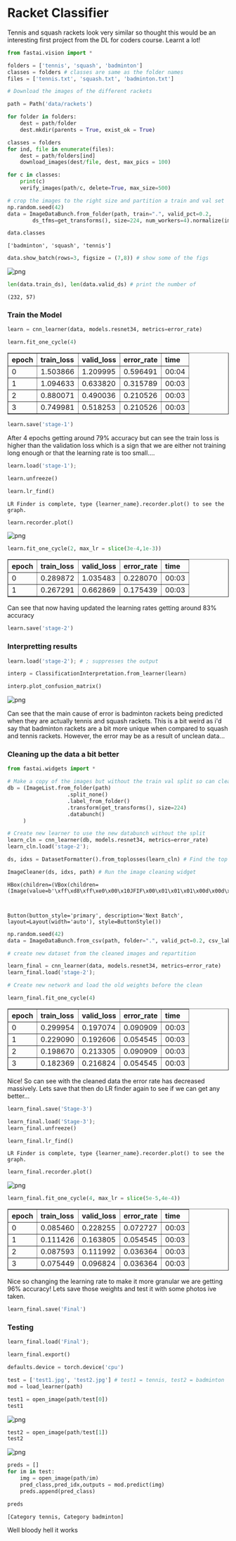 
# Racket Classifier

Tennis and squash rackets look very similar so thought this would be an interesting first project from the DL for coders course. Learnt a lot! 


```python
from fastai.vision import *
```


```python
folders = ['tennis', 'squash', 'badminton']
classes = folders # classes are same as the folder names
files = ['tennis.txt', 'squash.txt', 'badminton.txt']
```


```python
# Download the images of the different rackets

path = Path('data/rackets')

for folder in folders:
    dest = path/folder
    dest.mkdir(parents = True, exist_ok = True)
```


```python
classes = folders 
for ind, file in enumerate(files):
    dest = path/folders[ind]
    download_images(dest/file, dest, max_pics = 100)
```


```python
for c in classes:
    print(c)
    verify_images(path/c, delete=True, max_size=500)
```


```python
# crop the images to the right size and partition a train and val set
np.random.seed(42)
data = ImageDataBunch.from_folder(path, train=".", valid_pct=0.2,
        ds_tfms=get_transforms(), size=224, num_workers=4).normalize(imagenet_stats)
```


```python
data.classes
```




    ['badminton', 'squash', 'tennis']




```python
data.show_batch(rows=3, figsize = (7,8)) # show some of the figs
```


![png](output_9_0.png)



```python
len(data.train_ds), len(data.valid_ds) # print the number of 
```




    (232, 57)



### Train the Model


```python
learn = cnn_learner(data, models.resnet34, metrics=error_rate)
```


```python
learn.fit_one_cycle(4)
```


<table border="1" class="dataframe">
  <thead>
    <tr style="text-align: left;">
      <th>epoch</th>
      <th>train_loss</th>
      <th>valid_loss</th>
      <th>error_rate</th>
      <th>time</th>
    </tr>
  </thead>
  <tbody>
    <tr>
      <td>0</td>
      <td>1.503866</td>
      <td>1.209995</td>
      <td>0.596491</td>
      <td>00:04</td>
    </tr>
    <tr>
      <td>1</td>
      <td>1.094633</td>
      <td>0.633820</td>
      <td>0.315789</td>
      <td>00:03</td>
    </tr>
    <tr>
      <td>2</td>
      <td>0.880071</td>
      <td>0.490036</td>
      <td>0.210526</td>
      <td>00:03</td>
    </tr>
    <tr>
      <td>3</td>
      <td>0.749981</td>
      <td>0.518253</td>
      <td>0.210526</td>
      <td>00:03</td>
    </tr>
  </tbody>
</table>



```python
learn.save('stage-1')
```

After 4 epochs getting around 79% accuracy but can see the train loss is higher than the validation loss which is a sign that we are either not training long enough or that the learning rate is too small....


```python
learn.load('stage-1');
```


```python
learn.unfreeze()
```


```python
learn.lr_find()
```





    LR Finder is complete, type {learner_name}.recorder.plot() to see the graph.



```python
learn.recorder.plot()
```


![png](output_19_0.png)



```python
learn.fit_one_cycle(2, max_lr = slice(3e-4,1e-3))
```


<table border="1" class="dataframe">
  <thead>
    <tr style="text-align: left;">
      <th>epoch</th>
      <th>train_loss</th>
      <th>valid_loss</th>
      <th>error_rate</th>
      <th>time</th>
    </tr>
  </thead>
  <tbody>
    <tr>
      <td>0</td>
      <td>0.289872</td>
      <td>1.035483</td>
      <td>0.228070</td>
      <td>00:03</td>
    </tr>
    <tr>
      <td>1</td>
      <td>0.267291</td>
      <td>0.662869</td>
      <td>0.175439</td>
      <td>00:03</td>
    </tr>
  </tbody>
</table>


Can see that now having updated the learning rates getting around 83% accuracy


```python
learn.save('stage-2')
```

### Interpretting results


```python
learn.load('stage-2'); # ; suppresses the output
```


```python
interp = ClassificationInterpretation.from_learner(learn)
```


```python
interp.plot_confusion_matrix()
```


![png](output_26_0.png)


Can see that the main cause of error is badminton rackets being predicted when they are actually tennis and squash rackets. This is a bit weird as i'd say that badminton rackets are a bit more unique when compared to squash and tennis rackets. However, the error may be as a result of unclean data...

### Cleaning up the data a bit better


```python
from fastai.widgets import *
```


```python
# Make a copy of the images but without the train val split so can clean the whole dataset
db = (ImageList.from_folder(path)
                   .split_none()
                   .label_from_folder()
                   .transform(get_transforms(), size=224)
                   .databunch()
     )
```


```python
# Create new learner to use the new databunch without the split
learn_cln = cnn_learner(db, models.resnet34, metrics=error_rate)
learn_cln.load('stage-2');
```


```python
ds, idxs = DatasetFormatter().from_toplosses(learn_cln) # Find the top losses
```


```python
ImageCleaner(ds, idxs, path) # Run the image cleaning widget
```


    HBox(children=(VBox(children=(Image(value=b'\xff\xd8\xff\xe0\x00\x10JFIF\x00\x01\x01\x01\x00d\x00d\x00\x00\xff…



    Button(button_style='primary', description='Next Batch', layout=Layout(width='auto'), style=ButtonStyle())



```python
np.random.seed(42)
data = ImageDataBunch.from_csv(path, folder=".", valid_pct=0.2, csv_labels="cleaned.csv", ds_tfms=get_transforms(), size=224, num_workers=4)

# create new dataset from the cleaned images and repartition
```


```python
learn_final = cnn_learner(data, models.resnet34, metrics=error_rate)
learn_final.load('stage-2');

# Create new network and load the old weights before the clean
```


```python
learn_final.fit_one_cycle(4)
```


<table border="1" class="dataframe">
  <thead>
    <tr style="text-align: left;">
      <th>epoch</th>
      <th>train_loss</th>
      <th>valid_loss</th>
      <th>error_rate</th>
      <th>time</th>
    </tr>
  </thead>
  <tbody>
    <tr>
      <td>0</td>
      <td>0.299954</td>
      <td>0.197074</td>
      <td>0.090909</td>
      <td>00:03</td>
    </tr>
    <tr>
      <td>1</td>
      <td>0.229090</td>
      <td>0.192606</td>
      <td>0.054545</td>
      <td>00:03</td>
    </tr>
    <tr>
      <td>2</td>
      <td>0.198670</td>
      <td>0.213305</td>
      <td>0.090909</td>
      <td>00:03</td>
    </tr>
    <tr>
      <td>3</td>
      <td>0.182369</td>
      <td>0.216824</td>
      <td>0.054545</td>
      <td>00:03</td>
    </tr>
  </tbody>
</table>


Nice! So can see with the cleaned data the error rate has decreased massively. Lets save that then do LR finder again to see if we can get any better... 


```python
learn_final.save('Stage-3')
```


```python
learn_final.load('Stage-3');
learn_final.unfreeze()
```


```python
learn_final.lr_find()
```





    LR Finder is complete, type {learner_name}.recorder.plot() to see the graph.



```python
learn_final.recorder.plot()
```


![png](output_41_0.png)



```python
learn_final.fit_one_cycle(4, max_lr = slice(5e-5,4e-4))
```


<table border="1" class="dataframe">
  <thead>
    <tr style="text-align: left;">
      <th>epoch</th>
      <th>train_loss</th>
      <th>valid_loss</th>
      <th>error_rate</th>
      <th>time</th>
    </tr>
  </thead>
  <tbody>
    <tr>
      <td>0</td>
      <td>0.085460</td>
      <td>0.228255</td>
      <td>0.072727</td>
      <td>00:03</td>
    </tr>
    <tr>
      <td>1</td>
      <td>0.111426</td>
      <td>0.163805</td>
      <td>0.054545</td>
      <td>00:03</td>
    </tr>
    <tr>
      <td>2</td>
      <td>0.087593</td>
      <td>0.111992</td>
      <td>0.036364</td>
      <td>00:03</td>
    </tr>
    <tr>
      <td>3</td>
      <td>0.075449</td>
      <td>0.096824</td>
      <td>0.036364</td>
      <td>00:03</td>
    </tr>
  </tbody>
</table>


Nice so changing the learning rate to make it more granular we are getting 96% accuracy! Lets save those weights and test it with some photos ive taken.


```python
learn_final.save('Final')
```

### Testing 


```python
learn_final.load('Final');
```


```python
learn_final.export()
```


```python
defaults.device = torch.device('cpu')
```


```python
test = ['test1.jpg', 'test2.jpg'] # test1 = tennis, test2 = badminton
mod = load_learner(path)
```


```python
test1 = open_image(path/test[0])
test1
```




![png](output_50_0.png)




```python
test2 = open_image(path/test[1])
test2
```




![png](output_51_0.png)




```python
preds = []
for im in test:
    img = open_image(path/im)
    pred_class,pred_idx,outputs = mod.predict(img)
    preds.append(pred_class)
```


```python
preds
```




    [Category tennis, Category badminton]



Well bloody hell it works 
